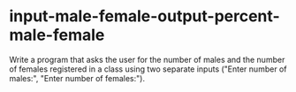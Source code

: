 # input-male-female-output-percent-male-female
Write a program that asks the user for the number of males and the number of females registered in a class using two separate inputs ("Enter number of males:", "Enter number of females:").
